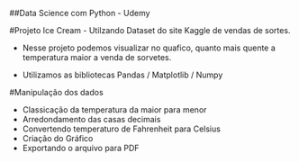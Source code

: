 ##Data Science com Python - Udemy

#Projeto Ice Cream - Utilzando Dataset do site Kaggle de vendas de sortes.

* Nesse projeto podemos visualizar no quafico, quanto mais quente a temperatura maior a venda de sorvetes.

* Utilizamos as bibliotecas Pandas / Matplotlib / Numpy 

#Manipulação dos dados

* Classicação da temperatura da maior para menor
* Arredondamento das casas decimais
* Convertendo temperaturo de Fahrenheit para Celsius
* Criação do Gráfico
* Exportando o arquivo para PDF
